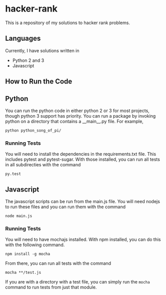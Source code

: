 # hacker-rank
This is a repository of my solutions to hacker rank problems.

## Languages
Currently, I have solutions written in
- Python 2 and 3
- Javascript

## How to Run the Code

## Python
You can run the python code in either python 2 or 3 for most projects, though python 3 support has priority. You can run a package by invoking python on a directory that contains a \_\_main\_\_.py file. For example,
```
python python_song_of_pi/
```

### Running Tests
You will need to install the dependencies in the requirements.txt file. This includes pytest and pytest-sugar. With those installed, you can run all tests in all subdirecties with the command
```
py.test
```

## Javascript
The javascript scripts can be run from the main.js file. You will need nodejs to run these files and you can run them with the command
```
node main.js
```

### Running Tests
You will need to have mochajs installed. With npm installed, you can do this with the following command.
```
npm install -g mocha
```

From there, you can run all tests with the command
```
mocha **/test.js
```

If you are with a directory with a test file, you can simply run the `mocha` command to run tests from just that module.

